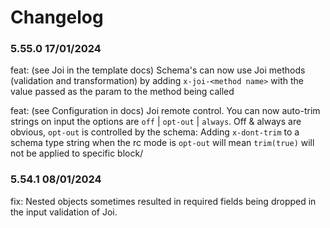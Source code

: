 # Changelog

### 5.55.0 17/01/2024
feat: (see Joi in the template docs) Schema's can now use Joi methods (validation and transformation) by adding `x-joi-<method name>` with the value passed as the param to the method being called

feat: (see Configuration in docs) Joi remote control. You can now auto-trim strings on input the options are `off` | `opt-out` | `always`. Off & always are obvious, `opt-out` is controlled by the schema: Adding `x-dont-trim` to a schema type string when the rc mode is `opt-out` will mean `trim(true)` will not be applied to specific block/

### 5.54.1 08/01/2024
fix: Nested objects sometimes resulted in required fields being dropped in the input validation of Joi. 

